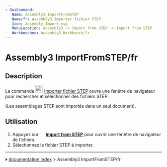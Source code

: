 ```yaml
---
- GuiCommand:
   Name: Assembly3 ImportFromSTEP
   Name/fr: Assembly3 Importer fichier STEP
   Icon: Assembly_Import.svg
   MenuLocation: Assembly3 -> Import from STEP -> Import from STEP
   Workbenches: Assembly3_Workbench/fr
---
```


# Assembly3 ImportFromSTEP/fr

## Description

La commande <img alt="" src=images/Assembly_Import.svg  style="width:24px;"> [Importer fichier STEP](Assembly3_ImportFromSTEP/fr.md) ouvre une fenêtre de navigateur pour rechercher et sélectionner des fichiers STEP.

(Les assemblages STEP sont importés dans un seul document).

## Utilisation

1.  Appuyez sur **<img src="images/Assembly_Import.svg‎‎" width=16px> [Import from STEP](Assembly3_ImportFromSTEP/fr.md)** pour ouvrir une fenêtre de navigateur de fichiers.
2.  Sélectionnez le fichier STEP à importer.



---
⏵ [documentation index](../README.md) > Assembly3 ImportFromSTEP/fr
